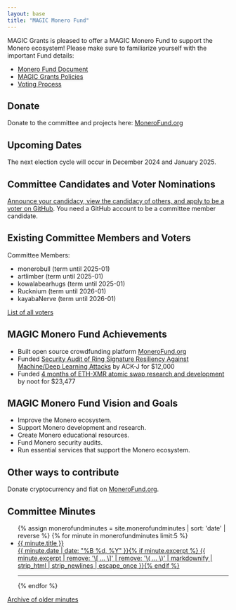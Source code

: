 ```yaml
---
layout: base
title: "MAGIC Monero Fund"
---
```


MAGIC Grants is pleased to offer a MAGIC Monero Fund to support the Monero ecosystem! Please make sure to familiarize yourself with the important Fund details:

* [Monero Fund Document](/funds/monero/monero_fund)
* [MAGIC Grants Policies](/about/documentation)
* [Voting Process](/funds/voting/)

## Donate

Donate to the committee and projects here: [MoneroFund.org](https://monerofund.org)

## Upcoming Dates

The next election cycle will occur in December 2024 and January 2025.

<!--
* 5 December 2023: Committee and voter nominations open
* 31 December 2023: Committee and voter nominations close
* 6 January 2024: Voting opens
* 20 January 2024: Voting closes
* ~23 January 2024: Election results announced
* 31 January 2024: Newly elected members join the committee
-->

## Committee Candidates and Voter Nominations

[Announce your candidacy, view the candidacy of others, and apply to be a voter on GitHub](https://github.com/MAGICGrants/Monero-Fund-Elections). You need a GitHub account to be a committee member candidate.

## Existing Committee Members and Voters

Committee Members:
* monerobull (term until 2025-01)
* artlimber (term until 2025-01)
* kowalabearhugs (term until 2025-01)
* Rucknium (term until 2026-01)
* kayabaNerve (term until 2026-01)

[List of all voters](/funds/monero/monero_fund_voters)

## MAGIC Monero Fund Achievements

* Built open source crowdfunding platform [MoneroFund.org](https://monerofund.org)
* Funded [Security Audit of Ring Signature Resiliency Against Machine/Deep Learning Attacks](https://github.com/MAGICGrants/Monero-Fund/issues/15) by ACK-J for $12,000
* Funded [4 months of ETH-XMR atomic swap research and development](https://www.gofundme.com/f/noot-ethxmr-atomic-swap-development-4-months) by noot for $23,477

## MAGIC Monero Fund Vision and Goals

* Improve the Monero ecosystem.
* Support Monero development and research.
* Create Monero educational resources.
* Fund Monero security audits.
* Run essential services that support the Monero ecosystem.

## Other ways to contribute

Donate cryptocurrency and fiat on [MoneroFund.org](https://monerofund.org).

## Committee Minutes

<ul class="post-list">
{% assign monerofundminutes = site.monerofundminutes | sort: 'date' | reverse %}
{% for minute in monerofundminutes limit:5 %}
  <li><article><a href="{{ site.url }}{{ minute.url }}"><div class="post-entry-title">{{ minute.title }}</div> <span class="entry-date"><time datetime="{{ minute.date | date_to_xmlschema }}">{{ minute.date | date: "%B %d, %Y" }}</time></span>{% if minute.excerpt %} <span class="excerpt">{{ minute.excerpt | remove: '\[ ... \]' | remove: '\( ... \)' | markdownify | strip_html | strip_newlines | escape_once }}</span>{% endif %}</a></article></li>
  <hr>
{% endfor %}
</ul>

[Archive of older minutes](https://github.com/MAGICGrants/website/tree/master/posts/_monerofundminutes)
